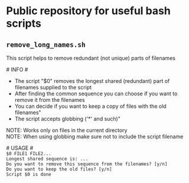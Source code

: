 # Public repository for useful bash scripts

## `remove_long_names.sh`

This script helps to remove redundant (not unique) parts of filenames

\# INFO #
* The script "$0" removes the longest shared (redundant) part of filenames supplied to the script
* After finding the common sequence you can choose if you want to remove it from the filenames
* You can decide if you want to keep a copy of files with the old filenames"
* The script accepts globbing ('*' and such)"

NOTE: Works only on files in the current directory\
NOTE: When using globbing make sure not to include the script filename

\# USAGE #\
`$0 FILE1 FILE2...`\
`Longest shared sequence is: ... `\
`Do you want to remove this sequence from the filenames? [y/n]`\
`Do you want to keep the old files? [y/n]`\
`Script $0 is done`


